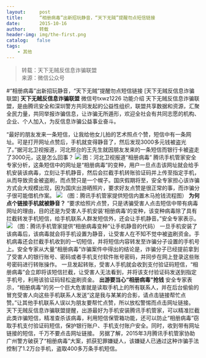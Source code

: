 ```yaml
---
layout:     post
title:      “相册病毒”出新招玩静音，“天下无贼”提醒勿点短信链接
date:       2015-10-16
author:     转载
header-img: img/the-first.png
catalog:   false
tags:
    - 其他
---
```


<blockquote><p>转载：天下无贼反信息诈骗联盟<br>
来源：微信公众号</p></blockquote>

#“相册病毒”出新招玩静音，“天下无贼”提醒勿点短信链接
[天下无贼反信息诈骗联盟]
**天下无贼反信息诈骗联盟**
微信号txwz1226
功能介绍
天下无贼反信息诈骗联盟，是由腾讯安全和深圳警方共同发起的公益性组织，联盟共享数据和资源，汇聚全民力量，共同举报诈骗信息，让诈骗无所遁形，欢迎全社会有共同志愿的机构、企业、个人加入，为反信息诈骗公益事业奋斗。

“最好的朋友发来一条短信，让我给他女儿拍的艺术照点个赞，短信中有一条网址。可是打开网址点赞后，手机就变得静音了，然后发现3000多元钱被盗光了。”据河北卫视报道，河北邢台的王先生就因朋友发来的一条短信而银行卡被盗走了3000元，这是怎么回事？
![]({{site.baseurl}}/postimg/3Frx8wcpibSvsyNtMI85uM3VUwHOwhuvdpdNnRfRThsEq2phJgawuoY89KbZWOa3bIO08hEKm2S6ibaG9WlVp8oA.png)
图：河北卫视报道“相册病毒”
腾讯手机管家安全专家分析，这条短信中的网址是“相册病毒”的变种，用户一旦点击该网址就会给手机安装该病毒，立刻让手机静音，然后会拦截手机转账验证码并上传至指定手机，从而导致资金被盗刷，而点赞只是一个幌子。国庆假期将至，安全专家担心该诈骗方式会大规模出现，因为国庆出游晒照片，要求好友点赞是很正常的事，而诈骗分子很可能借机作案。
![]({{site.baseurl}}/postimg/3Frx8wcpibSvsyNtMI85uM3VUwHOwhuvdicQSfMIGXh8dmicVoLQSE1QQCB2Veb10W0boSxD7ibGUvfLWWpSibbGO4A.png)
（图：腾讯手机管家提供短信内置木马抢钱流程图）
**为何点个链接手机就被静音？**
“要求给照片点赞，只是诱骗受害人点击短信中带有病毒网址的理由，目的还是为受害人手机安装‘相册病毒’的变种，该变种病毒除了具有拦截转发手机短信，给手机联系人群发短信外，还会让手机静音。”安全专家表示。
![]({{site.baseurl}}/postimg/3Frx8wcpibSvsyNtMI85uM3VUwHOwhuvdxBGz3mSPtiayUn635NiakbPRjOKSAicrug1TeJC6kibkLdibRTdZNreMxjg.png)
（图：腾讯手机管家提供“相册病毒变种”让手机静音的代码）
一旦手机安装了该病毒后，该病毒就会将手机设置为静音，让受害人在不知不觉中被盗刷资金。手机病毒还会拦截手机收到的一切短信，并将短信内容转发至诈骗分子设置的手机号上。安全专家从大量“相册病毒”诈骗案件中得出的结论是，诈骗分子已经提前拿到了受害人的银行账号、密码或者手机支付软件账号密码，并同步在网上登录这些账号密码进行转账操作。
一旦发起转账，受害人手机就会收到支付验证码短信，“相册病毒”会立即将该短信拦截，让受害人无法看到，并将该支付验证码发送到指定手机号，利用该验证码轻松盗刷资金。
**出游要当心“相册病毒”抢钱**
安全专家表示，“相册病毒”的另一个巨大危害就是读取手机上的所有联系人，并在后台偷偷的冒充受害人向这些手机联系人发送“这是我与某某的合影，请点击链接帮忙点赞。”让其他手机联系人误以为朋友要帮忙点赞，所以放松警惕而点击网址链接。
天下无贼反信息诈骗联盟提醒，出游最好为手机安装腾讯手机管家，可以精准拦截此类诈骗短信，精准查杀该病毒，利用短信保管箱功能，还可以防止“相册病毒”窃取手机支付验证码短信，保护银行账户、手机支付账户安全。同时，收到带有网址链接的短信，千万不要点击网址链接。
另据了解，2015年3月腾讯手机管家协助广州警方破获了“相册病毒”大案，抓获犯罪嫌疑人，该嫌疑人已通过这种诈骗手法控制了1.2万台手机，盗取400多万条手机短信。
